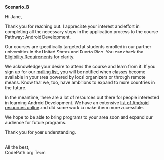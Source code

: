 **Scenario_B**

Hi Jane,

Thank you for reaching out. I appreciate your interest and effort in completing all the necessary steps in the application process to the course Pathway: Android Development.

Our courses are specifically targeted at students enrolled in our partner universities in the United States and Puerto Rico. You can check the [Eligibility Requirements](https://support.codepath.org/hc/en-us/articles/10451498702363-Android-Development-Eligibility-Requirements) for clarity.

We acknowledge your desire to attend the course and learn from it. If you sign up for our [mailing list](https://www.codepath.org/join-our-mailing-list), you will be notified when classes become available in your area powered by local organizers or through remote means. Know that we, too, have ambitions to expand to more countries in the future.

In the meantime, there are a lot of resources out there for people interested in learning Android Development. We have an extensive [list of Android resources online](https://guides.codepath.com/android/Beginning-Android-Resources#beginning-android-resources) and did some work to make them more accessible.

We hope to be able to bring programs to your area soon and expand our audience for future programs.

Thank you for your understanding.

<br/>All the best,
<br/>CodePath.org Team
